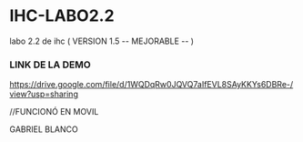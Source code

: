 # IHC-LABO2.2

labo 2.2 de ihc ( VERSION 1.5 -- MEJORABLE -- )

### **LINK DE LA DEMO**

https://drive.google.com/file/d/1WQDqRw0JQVQ7aIfEVL8SAyKKYs6DBRe-/view?usp=sharing

//FUNCIONÓ EN MOVIL

GABRIEL BLANCO



